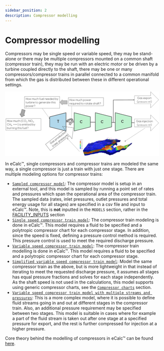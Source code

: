 ```yaml
---
sidebar_position: 2
description: Compressor modelling
---
```

# Compressor modelling
Compressors may be single speed or variable speed, they may be stand-alone or there may be multiple compressors mounted
on a common shaft (compressor train), they may be run with an electric motor or be driven by a turbine coupled
directly to the shaft, there may be one or many compressors/compressor trains in parallel connected to a common
manifold from which the gas is distributed between these in different operational settings.

![](ecalc_compressor_train_common_shaft_with_turbine_additional_pressure.png)

In eCalc™, single compressors and compressor trains are modeled the same way, a single compressor is just a train with
just one stage. There are multiple modeling options for compressor trains:

- [`Sampled compressor model`](../../facility_inputs/sampled_compressor_model): The compressor model is setup in an external tool, and this model is sampled by
  running a point set of rates and pressures which span the operational area of the compressor train. The sampled data (rates, inlet pressures, outlet pressures and total energy usage for all stages) are specified in a csv file and input to eCalc™. Note, this is **not** inputted in the `MODELS` section, rather in the [FACILITY_INPUTS](../../facility_inputs/index.md) section
- [`Single speed compressor train model`](compressor_models_types/single_speed_compressor_train_model.md): The compressor train modeling is done in eCalc™. This model requires a fluid to be specified and a polytropic compressor chart for each compressor stage. In addition, since the speed is fixed, defining a pressure control method is required. This pressure control is used to meet the required discharge pressure.
- [`Variable speed compressor train model`](compressor_models_types/variable_speed_compressor_train_model.md): The compressor train modelling is done in eCalc™. This model requires a fluid to be specified and a polytropic compressor chart for each compressor stage.
- [`Simplified variable speed compressor train model`](compressor_models_types/simplified_variable_speed_compressor_train_model.md): Model the same compressor train as the above, but is more
  lightweight in that instead of iterating to meet the requested discharge pressure, it assumes all stages has equal
  pressure fractions and solves for each stage independently. As the shaft speed is not used in the calculations, this
  model supports using generic compressor charts, see the [`Compressor charts`](compressor_charts/index.md) section.
- [`Variable speed compressor train model with multiple streams and pressures`](compressor_models_types/variable_speed_compressor_train_model_with_multiple_streams_and_pressures.md): This is a more complex model, where it is
  possible to define fluid streams going in and out at different stages in the compressor train. Also, an additional
  pressure requirement may be specified between two stages. This model is suitable in cases where for example a part of
  the fluid stream is taken out after one stage at a specified pressure for export, and the rest is further compressed
  for injection at a higher pressure.


Core theory behind the modelling of compressors in eCalc™ can be found [here](../../../theory/compressor_modelling).
